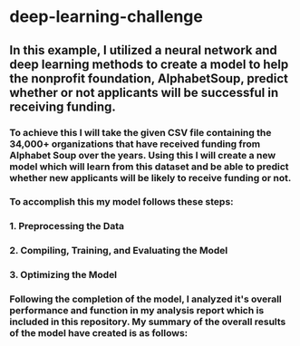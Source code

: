 # deep-learning-challenge

## In this example, I utilized a neural network and deep learning methods to create a model to help the nonprofit foundation, AlphabetSoup, predict whether or not applicants will be successful in receiving funding.

### To achieve this I will take the given CSV file containing the 34,000+ organizations that have received funding from Alphabet Soup over the years. Using this I will create a new model which will learn from this dataset and be able to predict whether new applicants will be likely to receive funding or not.

### To accomplish this my model follows these steps:
### 1. Preprocessing the Data
### 2. Compiling, Training, and Evaluating the Model
### 3. Optimizing the Model

### Following the completion of the model, I analyzed it's overall performance and function in my analysis report which is included in this repository. My summary of the overall results of the model have created is as follows:
### 